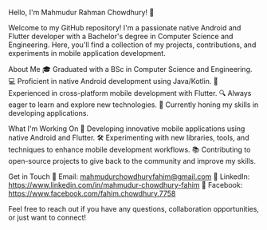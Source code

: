 Hello, I'm Mahmudur Rahman Chowdhury! 👋

Welcome to my GitHub repository! I'm a passionate native Android and Flutter developer with a Bachelor's degree in Computer Science and Engineering. Here, you'll find a collection of my projects, contributions, and experiments in mobile application development.

About Me
🎓 Graduated with a BSc in Computer Science and Engineering.
💻 Proficient in native Android development using Java/Kotlin.
📱 Experienced in cross-platform mobile development with Flutter.
🔍 Always eager to learn and explore new technologies.
🌱 Currently honing my skills in developing applications.

What I'm Working On
📱 Developing innovative mobile applications using native Android and Flutter.
🛠️ Experimenting with new libraries, tools, and techniques to enhance mobile development workflows.
📚 Contributing to open-source projects to give back to the community and improve my skills.

Get in Touch
📧 Email: mahmudurchowdhuryfahim@gmail.com
💼 LinkedIn: https://www.linkedin.com/in/mahmudur-chowdhury-fahim
📘 Facebook: https://www.facebook.com/fahim.chowdhury.7758

Feel free to reach out if you have any questions, collaboration opportunities, or just want to connect!
<!---
mahmudurfahim/mahmudurfahim is a ✨ special ✨ repository because its `README.md` (this file) appears on your GitHub profile.
You can click the Preview link to take a look at your changes.
--->
